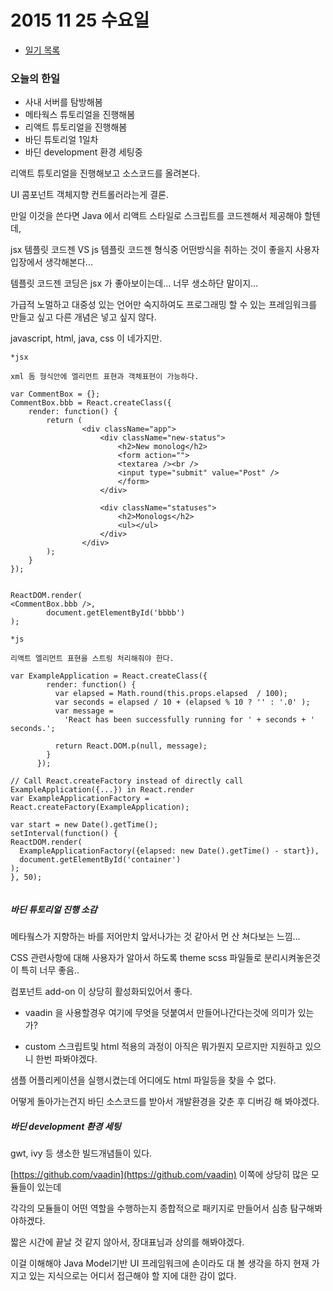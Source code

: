 # 2015 11 25 수요일

- [일기 목록](../Diary.md)

### 오늘의 한일
- 사내 서버를 탐방해봄
- 메타웍스 튜토리얼을 진행해봄
- 리액트 튜토리얼을 진행해봄
- 바딘 튜토리얼 1일차
- 바딘 development 환경 세팅중

리액트 튜토리얼을 진행해보고 소스코드를 올려본다.

UI 콤포넌트 객체지향 컨트롤러라는게 결론.

만일 이것을 쓴다면 Java 에서 리액트 스타일로 스크립트를 코드젠해서 제공해야 할텐데,

jsx 템플릿 코드젠 VS js 템플릿 코드젠 형식중 어떤방식을 취하는 것이 좋을지 사용자 입장에서 생각해본다...

템플릿 코드젠 코딩은 jsx 가 좋아보이는데... 너무 생소하단 말이지...

가급적 노멀하고 대중성 있는 언어만 숙지하여도 프로그래밍 할 수 있는 프레임워크를 만들고 싶고 다른 개념은 넣고 싶지 않다.

javascript, html, java, css 이 네가지만.


```
*jsx

xml 돔 형식안에 엘리먼트 표현과 객체표현이 가능하다.

var CommentBox = {};
CommentBox.bbb = React.createClass({
    render: function() {
        return (
                <div className="app">
                    <div className="new-status">
                        <h2>New monolog</h2>
                        <form action="">
                        <textarea /><br />
                        <input type="submit" value="Post" />
                        </form>
                    </div>

                    <div className="statuses">
                        <h2>Monologs</h2>
                        <ul></ul>
                    </div>
                </div>
        );
    }
});


ReactDOM.render(
<CommentBox.bbb />,
        document.getElementById('bbbb')
);

```

```
*js

리액트 엘리먼트 표현을 스트링 처리해줘야 한다.

var ExampleApplication = React.createClass({
        render: function() {
          var elapsed = Math.round(this.props.elapsed  / 100);
          var seconds = elapsed / 10 + (elapsed % 10 ? '' : '.0' );
          var message =
            'React has been successfully running for ' + seconds + ' seconds.';

          return React.DOM.p(null, message);
        }
      });

// Call React.createFactory instead of directly call ExampleApplication({...}) in React.render
var ExampleApplicationFactory = React.createFactory(ExampleApplication);

var start = new Date().getTime();
setInterval(function() {
ReactDOM.render(
  ExampleApplicationFactory({elapsed: new Date().getTime() - start}),
  document.getElementById('container')
);
}, 50);


```


##### 바딘 튜토리얼 진행 소감

메타웤스가 지향하는 바를 저어만치 앞서나가는 것 같아서 먼 산 쳐다보는 느낌...

CSS 관련사항에 대해 사용자가 알아서 하도록 theme scss 파일들로 분리시켜놓은것이 특히 너무 좋음..

컴포넌트 add-on 이 상당히 활성화되있어서 좋다.

 - vaadin 을 사용할경우 여기에 무엇을 덧붙여서 만들어나간다는것에 의미가 있는가?

 - custom 스크립트및 html 적용의 과정이 아직은 뭐가뭔지 모르지만 지원하고 있으니 한번 파봐야겠다.

샘플 어플리케이션을 실행시켰는데 어디에도 html 파일등을 찾을 수 없다.

어떻게 돌아가는건지 바딘 소스코드를 받아서 개발환경을 갖춘 후 디버깅 해 봐야겠다.



##### 바딘 development 환경 세팅

gwt, ivy 등 생소한 빌드개념들이 있다.

[https://github.com/vaadin](https://github.com/vaadin) 이쪽에 상당히 많은 모듈들이 있는데

각각의 모듈들이 어떤 역할을 수행하는지 종합적으로 패키지로 만들어서 심층 탐구해봐야하겠다.

짧은 시간에 끝날 것 같지 않아서, 장대표님과 상의를 해봐야겠다.

이걸 이해해야 Java Model기반 UI 프레임워크에 손이라도 대 볼 생각을 하지 현재 가지고 있는 지식으로는 어디서 접근해야 할 지에 대한 감이 없다.
